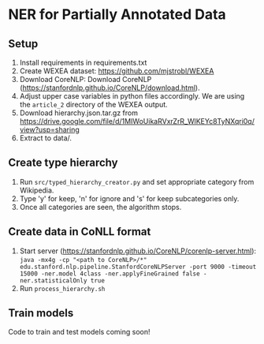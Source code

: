 # NER for Partially Annotated Data

## Setup

1. Install requirements in requirements.txt
2. Create WEXEA dataset: https://github.com/mjstrobl/WEXEA
3. Download CoreNLP: Download CoreNLP (https://stanfordnlp.github.io/CoreNLP/download.html).
4. Adjust upper case variables in python files accordingly. We are using the ``article_2`` directory of the WEXEA output.
5. Download hierarchy.json.tar.gz from https://drive.google.com/file/d/1MIWoUikaRVxrZrR_WlKEYc8TyNXqri0q/view?usp=sharing
6. Extract to data/.

## Create type hierarchy

1. Run ``src/typed_hierarchy_creator.py`` and set appropriate category from Wikipedia.
2. Type 'y' for keep, 'n' for ignore and 's' for keep subcategories only.
3. Once all categories are seen, the algorithm stops.

## Create data in CoNLL format

1. Start server (https://stanfordnlp.github.io/CoreNLP/corenlp-server.html): ``java -mx4g -cp "<path to CoreNLP>/*" edu.stanford.nlp.pipeline.StanfordCoreNLPServer -port 9000 -timeout 15000 -ner.model 4class -ner.applyFineGrained false -ner.statisticalOnly true``
2. Run ``process_hierarchy.sh``

## Train models

Code to train and test models coming soon!
